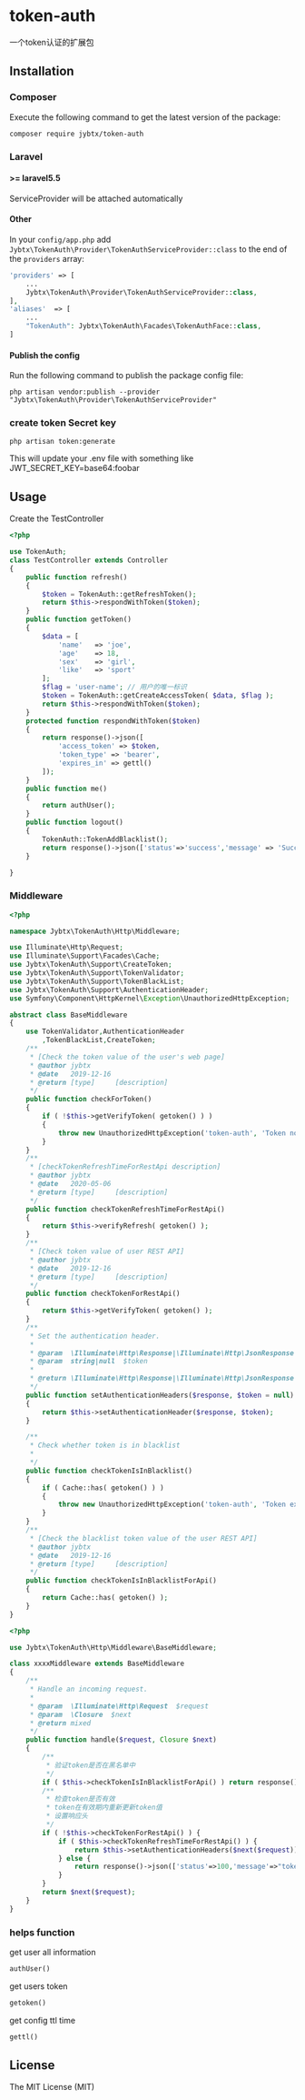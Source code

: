 # token-auth
一个token认证的扩展包

## Installation

### Composer
Execute the following command to get the latest version of the package:

```terminal
composer require jybtx/token-auth
```
### Laravel

#### >= laravel5.5

ServiceProvider will be attached automatically

#### Other

In your `config/app.php` add `Jybtx\TokenAuth\Provider\TokenAuthServiceProvider::class` to the end of the `providers` array:

```php
'providers' => [
    ...
    Jybtx\TokenAuth\Provider\TokenAuthServiceProvider::class,
],
'aliases'  => [
    ...
    "TokenAuth": Jybtx\TokenAuth\Facades\TokenAuthFace::class,
]
```
#### Publish the config

Run the following command to publish the package config file:

```shell
php artisan vendor:publish --provider "Jybtx\TokenAuth\Provider\TokenAuthServiceProvider"
```
### create token Secret key
```shell
php artisan token:generate
```
This will update your .env file with something like JWT_SECRET_KEY=base64:foobar

## Usage
Create the TestController
```php
<?php

use TokenAuth;
class TestController extends Controller
{
	public function refresh()
	{
		$token = TokenAuth::getRefreshToken();
        return $this->respondWithToken($token);
	}
    public function getToken()
    {
    	$data = [
    		'name'   => 'joe',
    		'age'    => 18,
    		'sex'    => 'girl',
    		'like'   => 'sport'
    	];
    	$flag = 'user-name'; // 用户的唯一标识
    	$token = TokenAuth::getCreateAccessToken( $data, $flag );
    	return $this->respondWithToken($token);
    }
    protected function respondWithToken($token)
    {
        return response()->json([
            'access_token' => $token,
            'token_type' => 'bearer',
            'expires_in' => gettl()
        ]);
    }
    public function me()
    {
        return authUser();
    }
    public function logout()
    {
        TokenAuth::TokenAddBlacklist();
        return response()->json(['status'=>'success','message' => 'Successfully logged out']);
    }

}
```
### Middleware
```php
<?php

namespace Jybtx\TokenAuth\Http\Middleware;

use Illuminate\Http\Request;
use Illuminate\Support\Facades\Cache;
use Jybtx\TokenAuth\Support\CreateToken;
use Jybtx\TokenAuth\Support\TokenValidator;
use Jybtx\TokenAuth\Support\TokenBlackList;
use Jybtx\TokenAuth\Support\AuthenticationHeader;
use Symfony\Component\HttpKernel\Exception\UnauthorizedHttpException;

abstract class BaseMiddleware
{
    use TokenValidator,AuthenticationHeader
        ,TokenBlackList,CreateToken;
    /**
     * [Check the token value of the user's web page]
     * @author jybtx
     * @date   2019-12-16
     * @return [type]     [description]
     */
    public function checkForToken()
    {
        if ( !$this->getVerifyToken( getoken() ) ) 
        {
            throw new UnauthorizedHttpException('token-auth', 'Token not provided');
        }
    }
    /**
     * [checkTokenRefreshTimeForRestApi description]
     * @author jybtx
     * @date   2020-05-06
     * @return [type]     [description]
     */
    public function checkTokenRefreshTimeForRestApi()
    {
        return $this->verifyRefresh( getoken() );
    }
    /**
     * [Check token value of user REST API]
     * @author jybtx
     * @date   2019-12-16
     * @return [type]     [description]
     */
    public function checkTokenForRestApi()
    {
        return $this->getVerifyToken( getoken() );
    }
	/**
     * Set the authentication header.
     *
     * @param  \Illuminate\Http\Response|\Illuminate\Http\JsonResponse  $response
     * @param  string|null  $token
     *
     * @return \Illuminate\Http\Response|\Illuminate\Http\JsonResponse
     */
    public function setAuthenticationHeaders($response, $token = null)
    {
        return $this->setAuthenticationHeader($response, $token);
    }

    /**
     * Check whether token is in blacklist
     *
     */
    public function checkTokenIsInBlacklist()
    {
        if ( Cache::has( getoken() ) )
        {
            throw new UnauthorizedHttpException('token-auth', 'Token expired');
        }
    }
    /**
     * [Check the blacklist token value of the user REST API]
     * @author jybtx
     * @date   2019-12-16
     * @return [type]     [description]
     */
    public function checkTokenIsInBlacklistForApi()
    {
        return Cache::has( getoken() );
    }
}
```
```php
<?php

use Jybtx\TokenAuth\Http\Middleware\BaseMiddleware;

class xxxxMiddleware extends BaseMiddleware
{
    /**
     * Handle an incoming request.
     *
     * @param  \Illuminate\Http\Request  $request
     * @param  \Closure  $next
     * @return mixed
     */
    public function handle($request, Closure $next)
    {
        /**
         * 验证token是否在黑名单中
         */
        if ( $this->checkTokenIsInBlacklistForApi() ) return response()->json(['status'=>100,'message'=>"token 无效请重新登录!"]);
        /**
         * 检查token是否有效
         * token在有效期内重新更新token值
         * 设置响应头
         */
        if ( !$this->checkTokenForRestApi() ) {
            if ( $this->checkTokenRefreshTimeForRestApi() ) {
                return $this->setAuthenticationHeaders($next($request));
            } else {
                return response()->json(['status'=>100,'message'=>"token 无效请重新登录！"]);
            }
        }
        return $next($request);
    }
}
```
### helps function
get user all information
```php
authUser()
```
get users token
```php
getoken()
```

get config ttl time
```php
gettl()
```

## License

The MIT License (MIT)

